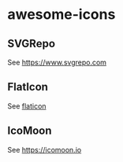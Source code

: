 # awesome-icons

## SVGRepo

See https://www.svgrepo.com

## FlatIcon

See [flaticon](https://www.flaticon.com)

## IcoMoon

See https://icomoon.io
